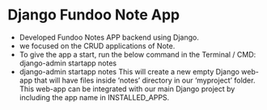 # Django Fundoo Note App 

- Developed Fundoo Notes APP backend using Django.
- we focused on the CRUD applications of Note.
- To give the app a start, run the below command in the Terminal / CMD:
django-admin startapp notes 
- django-admin startapp notes
This will create a new empty Django web-app that will have files inside ‘notes’ directory in our ‘myproject’ folder. This web-app can be integrated with our main Django project by including the app name in INSTALLED_APPS.
